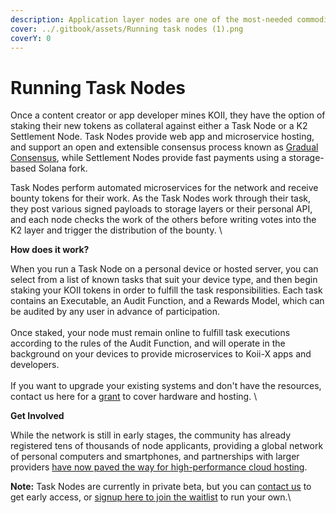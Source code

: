 ```yaml
---
description: Application layer nodes are one of the most-needed commodities in Web3.
cover: ../.gitbook/assets/Running task nodes (1).png
coverY: 0
---
```


# Running Task Nodes

Once a content creator or app developer mines KOII, they have the option of staking their new tokens as collateral against either a Task Node or a K2 Settlement Node. Task Nodes provide web app and microservice hosting, and support an open and extensible consensus process known as [Gradual Consensus](../microservices-and-tasks/gradual-consensus.md), while Settlement Nodes provide fast payments using a storage-based Solana fork.&#x20;

Task Nodes perform automated microservices for the network and receive bounty tokens for their work. As the Task Nodes work through their task, they post various signed payloads to storage layers or their personal API, and each node checks the work of the others before writing votes into the K2 layer and trigger the distribution of the bounty.  \


**How does it work?**

When you run a Task Node on a personal device or hosted server, you can select from a list of known tasks that suit your device type, and then begin staking your KOII tokens in order to fulfill the task responsibilities. Each task contains an Executable, an Audit Function, and a Rewards Model, which can be audited by any user in advance of participation. \
\
Once staked, your node must remain online to fulfill task executions according to the rules of the Audit Function, and will operate in the background on your devices to provide microservices to Koii-X apps and developers.\
\
If you want to upgrade your existing systems and don't have the resources, contact us here for a [grant](https://share.hsforms.com/1ATBOuLeqSCa-WCEBU8Ky0Ac20dg) to cover hardware and hosting. \


**Get Involved**

While the network is still in early stages, the community has already registered tens of thousands of node applicants, providing a global network of personal computers and smartphones, and partnerships with larger providers [have now paved the way for high-performance cloud hosting](https://blog.koii.network/Introducing-Koii-x-InfStones-Partnership/).

**Note:** Task Nodes are currently in private beta, but you can [contact us](https://share.hsforms.com/1Nmy8p6zWSN2J2skJn5EcOQc20dg) to get early access, or [signup here to join the waitlist](https://koii.network/form/pre-register/) to run your own.\
